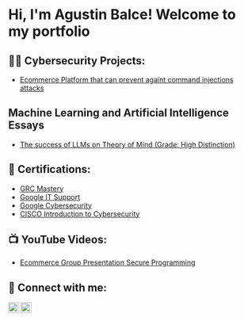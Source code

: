 <h1>Hi, I'm Agustin Balce! Welcome to my portfolio </h1>

<h2>👨‍💻 Cybersecurity Projects:</h2>

- [Ecommerce Platform that can prevent againt command injections attacks](https://github.com/GusUnicus/Ecom_Project.git)

<h2> Machine Learning and Artificial Intelligence Essays </h2>

- [The success of LLMs on Theory of Mind (Grade: High Distinction)](https://drive.google.com/file/d/1envt-soRK-CmDovxkBRXbCa7QlvJvmFV/view?usp=sharing)
  
<h2>📄 Certifications: </h2>

- [GRC Mastery]()
- [Google IT Support](https://drive.google.com/file/d/1CuFdmd6GCRHvhhEIToiPri_e3aDULvmK/view?usp=sharing)
- [Google Cybersecurity](https://www.coursera.org/account/accomplishments/specialization/KDQ6N3JAHYL9)
- [CISCO Introduction to Cybersecurity](https://www.credly.com/badges/d3da5b9e-9da7-4c0d-94ed-b473368fe0cd/linked_in_profile)

<h2>📺 YouTube Videos:</h2>

- [Ecommerce Group Presentation Secure Programming](https://youtu.be/NTlesmY2Lnw)

<h2> 🤳 Connect with me:</h2>

[<img align="left" alt="JoshMadakor | LinkedIn" width="22px" src="https://cdn.jsdelivr.net/npm/simple-icons@v3/icons/linkedin.svg" />][linkedin]
[<img align="left" alt="JoshMadakor | Instagram" width="22px" src="https://cdn.jsdelivr.net/npm/simple-icons@3.13.0/icons/whatsapp.svg" />][whatsapp]

[whatsapp]: https://wa.link/jn1s80
[linkedin]: https://www.linkedin.com/in/agustinbalce/

<!--
**joshmadakor1/joshmadakor1** is a ✨ _special_ ✨ repository because its `README.md` (this file) appears on your GitHub profile.

Here are some ideas to get you started:

- 🔭 I’m currently working on ...
- 🌱 I’m currently learning ...
- 👯 I’m looking to collaborate on ...
- 🤔 I’m looking for help with ...
- 💬 Ask me about ...
- 📫 How to reach me: ...
- 😄 Pronouns: ...
- ⚡ Fun fact: ...
-->
